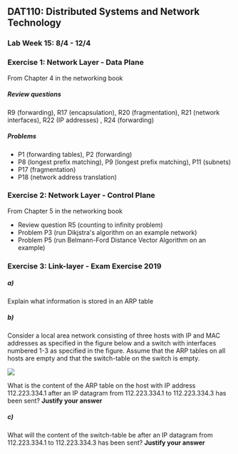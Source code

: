 ## DAT110: Distributed Systems and Network Technology

### Lab Week 15: 8/4 - 12/4

### Exercise 1: Network Layer - Data Plane

From Chapter 4 in the networking book

##### Review questions

R9 (forwarding), R17 (encapsulation), R20 (fragmentation), R21 (network interfaces), R22 (IP addresses) , R24 (forwarding)

##### Problems

- P1 (forwarding tables), P2 (forwarding)
- P8 (longest prefix matching), P9 (longest prefix matching), P11 (subnets)
- P17 (fragmentation)
- P18 (network address translation)

### Exercise 2: Network Layer - Control Plane

From Chapter 5 in the networking book

- Review question R5 (counting to infinity problem)
- Problem P3 (run Dikjstra's algorithm on an example network)
- Problem P5 (run Belmann-Ford Distance Vector Algorithm on an example)

### Exercise 3: Link-layer - Exam Exercise 2019

##### a)

Explain what information is stored in an ARP table

##### b)

Consider a local area network consisting of three hosts with IP and MAC addresses as specified in the figure below and a switch with interfaces numbered 1-3 as specified in the figure. Assume that the ARP tables on all hosts are empty and that the switch-table on the switch is empty.

![](assets/markdown-img-paste-20200409164038903.png)

What is the content of the ARP table on the host with IP address 112.223.334.1 after an IP datagram from 112.223.334.1 to 112.223.334.3 has been sent? **Justify your answer**

##### c)

What will the content of the switch-table be after an IP datagram from 112.223.334.1 to 112.223.334.3 has been sent? **Justify your answer**
